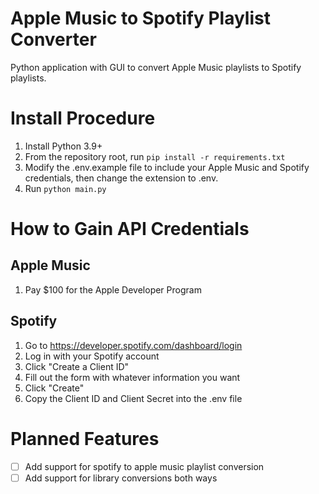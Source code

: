# Apple Music to Spotify Playlist Converter
Python application with GUI to convert Apple Music playlists to Spotify playlists.

# Install Procedure
1. Install Python 3.9+
2. From the repository root, run `pip install -r requirements.txt`
3. Modify the .env.example file to include your Apple Music and Spotify credentials, then change the extension to .env.
4. Run `python main.py`

# How to Gain API Credentials
## Apple Music
1. Pay $100 for the Apple Developer Program
## Spotify
1. Go to https://developer.spotify.com/dashboard/login
2. Log in with your Spotify account
3. Click "Create a Client ID"
4. Fill out the form with whatever information you want
5. Click "Create"
6. Copy the Client ID and Client Secret into the .env file


# Planned Features
- [ ] Add support for spotify to apple music playlist conversion
- [ ] Add support for library conversions both ways